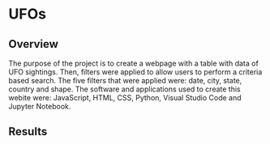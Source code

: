 # UFOs

## Overview

The purpose of the project is to create a webpage with a table with data of UFO sightings. Then, filters were applied to allow users to perform a criteria based search. The five filters that were applied were: date, city, state, country and shape. The software and applications used to create this webite were: JavaScript, HTML, CSS, Python, Visual Studio Code and Jupyter Notebook. 

## Results 


